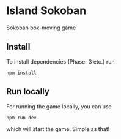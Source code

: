 # Island Sokoban
Sokoban box-moving game

## Install

To install dependencies (Phaser 3 etc.) run

    npm install

## Run locally

For running the game locally, you can use

    npm run dev

which will start the game. Simple as that!
